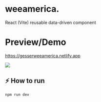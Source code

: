 # weeamerica.

React (Vite)
reusable data-driven component

# Preview/Demo

https://gesserweeamerica.netlify.app

<img src="https://i.imgur.com/AjxwcZ4.jpg" />

## ⚡ **How to run**

```bash
npm run dev
```
